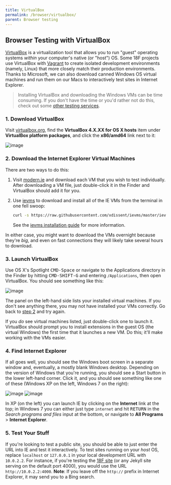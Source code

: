 ```yaml
---
title: VirtualBox
permalink: /browser/virtualbox/
parent: Browser testing
---
```

## Browser Testing with VirtualBox
[VirtualBox] is a virtualization tool that allows you to run "guest" operating systems *within* your computer's native (or "host") OS. Some 18F projects use VirtualBox with [Vagrant] to create isolated development environments (namely, Linux) that more closely match their production environments. Thanks to Microsoft, we can also download canned Windows OS virtual machines and run them on our Macs to interactively test sites in Internet Explorer.

> Installing VirtualBox and downloading the Windows VMs can be time consuming. If you don't have the time or you'd rather not do this, check out some [other testing services](../services/).

### <a name="download-virtualbox"></a> 1. Download VirtualBox
Visit [virtualbox.org](https://www.virtualbox.org/wiki/Downloads), find the **VirtualBox 4.X.XX for OS X hosts** item under **VirtualBox platform packages**, and click the **x86/amd64** link next to it:

![image](https://cloud.githubusercontent.com/assets/113896/6258476/9f8bddcc-b77d-11e4-80f8-2553f07482f4.png)


### <a name="download-vms"></a> 2. Download the Internet Explorer Virtual Machines
There are two ways to do this:

1. Visit [modern.ie](https://www.modern.ie/en-us/virtualization-tools#downloads) and download each VM that you wish to test individually. After downloading a VM file, just double-click it in the Finder and VirtualBox should add it for you.
2. Use [ievms](https://github.com/xdissent/ievms) to download and install all of the IE VMs from the terminal in one fell swoop:

    ```sh
    curl -s https://raw.githubusercontent.com/xdissent/ievms/master/ievms.sh | bash
    ```
    
    See the [ievms installation guide](https://github.com/xdissent/ievms#installation) for more information.

In either case, you might want to download the VMs overnight because they're *big*, and even on fast connections they will likely take several hours to download.

### 3. Launch VirtualBox
Use OS X's Spotlight <kbd>CMD-Space</kbd> or navigate to the Applications directory in the Finder by hitting <kbd>CMD-SHIFT-G</kbd> and entering `/Applications`, then open VirtualBox. You should see something like this:

![image](https://cloud.githubusercontent.com/assets/113896/6258517/0322672a-b77e-11e4-84c0-03e76340b2d1.png)

The panel on the left-hand side lists your installed virtual machines. If you don't see anything there, you may not have installed your VMs correctly. Go back to [step 2](#download-vms) and try again.

If you *do* see virtual machines listed, just double-click one to launch it. VirtualBox should prompt you to install extensions in the guest OS (the virtual Windows) the first time that it launches a new VM. Do this; it'll make working with the VMs easier.

### <a name="find-ie"></a> 4. Find Internet Explorer
If all goes well, you should see the Windows boot screen in a separate window and, eventually, a mostly blank Windows desktop. Depending on the version of Windows that you're running, you should see a Start button in the lower left-hand corner. Click it, and you should see something like one of these (Windows XP on the left, Windows 7 on the right):

![image](https://cloud.githubusercontent.com/assets/113896/6258693/9d5d04e8-b77f-11e4-983f-1d118c912f43.png) ![image](https://cloud.githubusercontent.com/assets/113896/6258737/f70316fe-b77f-11e4-94ff-e2792aea0c0c.png)

In XP (on the left) you can launch IE by clicking on the **Internet** link at the top; in Windows 7 you can either just type `internet` and hit <kbd>RETURN</kbd> in the *Search programs and files* input at the bottom, or navigate to **All Programs** > **Internet Explorer**.

### <a name="test-your-stuff"></a> 5. Test Your Stuff
If you're looking to test a public site, you should be able to just enter the URL into IE and test it interactively. To test sites running on your *host* OS, replace `localhost` or `127.0.0.1` in your local development URL with `10.0.2.2`. For instance, if you're testing the [18F site](https://github.com/18f/18f.gsa.gov) (or any Jekyll site serving on the default port 4000), you would use the URL `http://10.0.2.2:4000`. **Note**: If you leave off the `http://` prefix in Internet Explorer, it may send you to a Bing search.

[VirtualBox]: http://virtualbox.org/
[Vagrant]: https://www.vagrantup.com/
